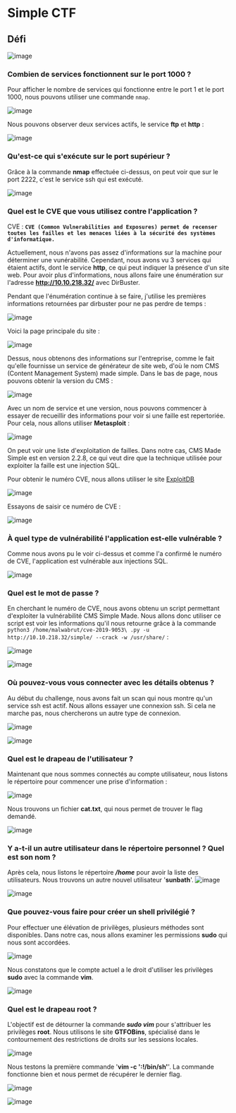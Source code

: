 # Simple CTF
## Défi

![image](/assets/Images/THM/Simple-CTF/c1.png)

### Combien de services fonctionnent sur le port 1000 ?

Pour afficher le nombre de services qui fonctionne entre le port 1 et le port 1000, nous pouvons utiliser une commande `nmap`.

![image](/assets/Images/THM/Simple-CTF/c2.png)

Nous pouvons observer deux services actifs, le service **ftp** et **http** :

![image](/assets/Images/THM/Simple-CTF/c3.png)

### Qu'est-ce qui s'exécute sur le port supérieur ?

Grâce à la commande **nmap** effectuée ci-dessus, on peut voir que sur le port 2222, c'est le service ssh qui est exécuté.

![image](/assets/Images/THM/Simple-CTF/c4.png)

### Quel est le CVE que vous utilisez contre l'application ?

CVE : **`CVE (Common Vulnerabilities and Exposures) permet de recenser toutes les failles et les menaces liées à la sécurité des systèmes d'informatique.`**

Actuellement, nous n'avons pas assez d'informations sur la machine pour déterminer une vunérabilité. Cependant, nous avons vu 3 services qui étaient actifs, dont le service **http**, ce qui peut indiquer la présence d'un site web. Pour avoir plus d'informations, nous allons faire une énumération sur l'adresse **http://10.10.218.32/** avec DirBuster.

Pendant que l'énumération continue à se faire, j'utilise les premières informations retournées par dirbuster pour ne pas perdre de temps :

![image](/assets/Images/THM/Simple-CTF/c5.png)

Voici la page principale du site :

![image](/assets/Images/THM/Simple-CTF/c6.png)

Dessus, nous obtenons des informations sur l'entreprise, comme le fait qu'elle fournisse un service de générateur de site web, d'où le nom CMS (Content Management System) made simple. Dans le bas de page, nous pouvons obtenir la version du CMS :

![image](/assets/Images/THM/Simple-CTF/c7.png)

Avec un nom de service et une version, nous pouvons commencer à essayer de recueillir des informations pour voir si une faille est repertoriée. Pour cela, nous allons utiliser **Metasploit** :

![image](/assets/Images/THM/Simple-CTF/c8.png)

On peut voir une liste d'exploitation de failles. Dans notre cas, CMS Made Simple est en version 2.2.8, ce qui veut dire que la technique utilisée pour exploiter la faille est une injection SQL.

Pour obtenir le numéro CVE, nous allons utiliser le site [ExploitDB](https://www.exploit-db.com/)

![image](/assets/Images/THM/Simple-CTF/c9.png)


Essayons de saisir ce numéro de CVE :

![image](/assets/Images/THM/Simple-CTF/c10.png)

### À quel type de vulnérabilité l'application est-elle vulnérable ?

Comme nous avons pu le voir ci-dessus et comme l'a confirmé le numéro de CVE, l'application est vulnérable aux injections SQL.

![image](/assets/Images/THM/Simple-CTF/c11.png)

### Quel est le mot de passe ?
En cherchant le numéro de CVE, nous avons obtenu un script permettant d'exploiter la vulnérabilité CMS Simple Made. Nous allons donc utiliser ce script est voir les informations qu'il nous retourne grâce à la commande `python3 /home/malwabrut/cve-2019-9053\ .py -u http://10.10.218.32/simple/ --crack -w /usr/share/` :

![image](/assets/Images/THM/Simple-CTF/c12.png)

![image](/assets/Images/THM/Simple-CTF/c13.png)

### Où pouvez-vous vous connecter avec les détails obtenus ?

Au début du challenge, nous avons fait un scan qui nous montre qu'un service ssh est actif. Nous allons essayer une connexion ssh. Si cela ne marche pas, nous chercherons un autre type de connexion.

![image](/assets/Images/THM/Simple-CTF/c14.png)

![image](/assets/Images/THM/Simple-CTF/c15.png)

### Quel est le drapeau de l'utilisateur ?

Maintenant que nous sommes connectés au compte utilisateur, nous listons le répertoire pour commencer une prise d'information :

![image](/assets/Images/THM/Simple-CTF/c16.png)

Nous trouvons un fichier **cat.txt**, qui nous permet de trouver le flag demandé.

![image](/assets/Images/THM/Simple-CTF/c17.png)

### Y a-t-il un autre utilisateur dans le répertoire personnel ? Quel est son nom ?

Après cela, nous listons le répertoire ***/home*** pour avoir la liste des utilisateurs. Nous trouvons un autre nouvel utilisateur '**sunbath**'.
![image](/assets/Images/THM/Simple-CTF/c18.png)

![image](/assets/Images/THM/Simple-CTF/c19.png)

### Que pouvez-vous faire pour créer un shell privilégié ?

Pour effectuer une élévation de privilèges, plusieurs méthodes sont disponibles. Dans notre cas, nous allons examiner les permissions **sudo** qui nous sont accordées.

![image](/assets/Images/THM/Simple-CTF/c20.png)

Nous constatons que le compte actuel a le droit d'utiliser les privilèges **sudo** avec la commande **vim**.

![image](/assets/Images/THM/Simple-CTF/c21.png)

### Quel est le drapeau root ?

L'objectif est de détourner la commande ***sudo vim*** pour s'attribuer les privilèges **root**. Nous utilisons le site **GTFOBins**, spécialisé dans le contournement des restrictions de droits sur les sessions locales.

![image](/assets/Images/THM/Simple-CTF/c22.png)

Nous testons la première commande '**vim -c ':!/bin/sh'**'. La commande fonctionne bien et nous permet de récupérer le dernier flag.

![image](/assets/Images/THM/Simple-CTF/c23.png)

![image](/assets/Images/THM/Simple-CTF/c24.png)